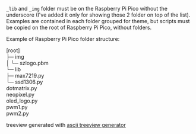 `_lib` and `_img` folder must be on the Raspberry Pi Pico without the underscore (I've added it only for showing those 2 folder on top of the list).
Examples are contained in each folder grouped for theme, but scripts must be copied on the root of Raspberry Pi Pico, without folders.

Example of Raspberry Pi Pico folder structure:

[root]  
├─ img  
│   └─ szlogo.pbm  
└─ lib  
    ├─ max7219.py  
    └─ ssd1306.py  
dotmatrix.py  
neopixel.py  
oled_logo.py  
pwm1.py  
pwm2.py  

treeview generated with [ascii treeview generator](https://konohiroaki.github.io/ascii-treeview-generator/)
